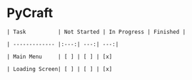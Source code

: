 # PyCraft


    | Task          | Not Started | In Progress | Finished |

    | ------------- |:---:| ---:| ---:|

    | Main Menu     | [ ] | [ ] | [x]

    | Loading Screen| [ ] | [ ] | [x]
